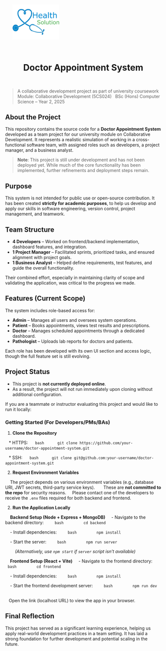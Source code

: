  <p align="center">

      <img src="./Frontend/src/assets/HealthSolutionLogo.png" alt="Project Logo" width="150" />

    </p><h1 align="center">Doctor Appointment System</h1>
    
> A collaborative development project as part of university coursework  
> Module: Collaborative Development (5CS024)  
> BSc (Hons) Computer Science – Year 2, 2025  

## **About the Project**

This repository contains the source code for a **Doctor Appointment System** developed as a team project for our university module on Collaborative Development. It represents a realistic simulation of working in a cross-functional software team, with assigned roles such as developers, a project manager, and a business analyst.

> **Note**: This project is still under development and has not been deployed yet. While much of the core functionality has been implemented, further refinements and deployment steps remain.

## Purpose

This system is not intended for public use or open-source contribution. It has been created **strictly for academic purposes**, to help us develop and apply our skills in software engineering, version control, project management, and teamwork.

## Team Structure

* **4 Developers** – Worked on frontend/backend implementation, dashboard features, and integration.
* **1 Project Manager** – Facilitated sprints, prioritized tasks, and ensured alignment with project goals.
* **1 Business Analyst** – Helped define requirements, test features, and guide the overall functionality.

Their combined effort, especially in maintaining clarity of scope and validating the application, was critical to the progress we made.

## Features (Current Scope)

The system includes role-based access for:

* **Admin** – Manages all users and oversees system operations.
* **Patient** – Books appointments, views test results and prescriptions.
* **Doctor** – Manages scheduled appointments through a dedicated dashboard.
* **Pathologist** – Uploads lab reports for doctors and patients.

Each role has been developed with its own UI section and access logic, though the full feature set is still evolving.

## Project Status

* This project is **not currently deployed online**.
* As a result, the project will not run immediately upon cloning without additional configuration.

If you are a teammate or instructor evaluating this project and would like to run it locally:
  
### Getting Started (For Developers/PMs/BAs)

1. **Clone the Repository**

   * HTTPS:
     ```bash
     git clone https://github.com/your-username/doctor-appointment-system.git
     ```

   * SSH:
     ```bash
     git clone git@github.com:your-username/doctor-appointment-system.git
     ```

2. **Request Environment Variables**  

    The project depends on various environment variables (e.g., database URI, JWT secrets, third-party service keys).  
    These are **not committed to the repo** for security reasons.
    Please contact one of the developers to receive the `.env` files required for both backend and frontend.

2. **Run the Application Locally**
   
    **Backend Setup (Node + Express + MongoDB)**
    - Navigate to the backend directory:
        ```bash
        cd backend
        ```

    - Install dependencies:
        ```bash
        npm install
        ```

    - Start the server:
        ```bash
        npm run server
        ```

        _(Alternatively, use `npm start` if `server` script isn’t available)_

    **Frontend Setup (React + Vite)**
    - Navigate to the frontend directory:
        ```bash
        cd frontend
        ```

    - Install dependencies:
        ```bash
        npm install
        ```

    - Start the frontend development server:
        ```bash
        npm run dev
        ```

   Open the link (localhost URL) to view the app in your browser.

## Final Reflection

This project has served as a significant learning experience, helping us apply real-world development practices in a team setting. It has laid a strong foundation for further development and potential scaling in the future.